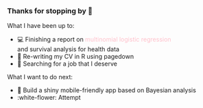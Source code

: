 ### Thanks for stopping by :rainbow:


What I have been up to:

- :computer: Finishing a report on <span style = "color:pink">multinomial logistic regression</span>
<br> and survival analysis for health data
- :gem: Re-writing my CV in R using pagedown
- :money_with_wings: Searching for a job that I deserve

What I want to do next:

- :gem: Build a shiny mobile-friendly app based on Bayesian analysis
- :white-flower: Attempt 
